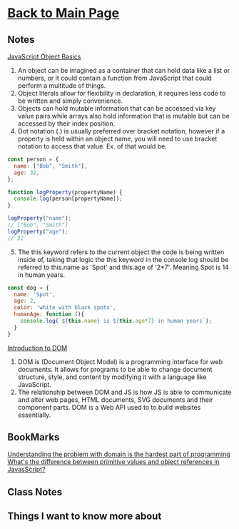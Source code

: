 # [Back to Main Page](https://reecerenninger.github.io/reading-notes/)

## Notes

[JavaScript Object Basics](https://developer.mozilla.org/en-US/docs/Learn/JavaScript/Objects/Basics)

1. An object can be imagined as a container that can hold data like a list or numbers, or it could contain a function from JavaScript that could perform a multitude of things.  
2. Object literals allow for flexibility in declaration, it requires less code to be written and simply convenience.
3. Objects can hold mutable information that can be accessed via key value pairs while arrays also hold information that is mutable but can be accessed by their index position.
4. Dot notation (.) is usually preferred over bracket notation, however if a property is held within an object name, you will need to use bracket notation to access that value. Ex. of that would be:

```js
const person = {
  name: ["Bob", "Smith"],
  age: 32,
};

function logProperty(propertyName) {
  console.log(person[propertyName]);
}

logProperty("name");
// ["Bob", "Smith"]
logProperty("age");
// 32

```

5. The this keyword refers to the current object the code is being written inside of, taking that logic the this keyword in the console log should be referred to this.name as 'Spot' and this.age of '2*7'. Meaning Spot is 14 in human years.

``` js
const dog = {
  name: 'Spot',
  age: 2,
  color: 'white with black spots',
  humanAge: function (){
    console.log(`${this.name} is ${this.age*7} in human years`);
  }
}

```

[Introduction to DOM](https://developer.mozilla.org/en-US/docs/Web/API/Document_Object_Model/Introduction)

1. DOM is (Document Object Model) is a programming interface for web documents.  It allows for programs to be able to change document structure, style, and content by modifying it with a language like JavaScript.
2. The relationship between DOM and JS is how JS is able to communicate and alter web pages, HTML documents, SVG documents and their component parts.  DOM is a Web API used to to build websites essentially.

## BookMarks

[Understanding the problem with domain is the hardest part of programming](https://betterprogramming.pub/intermediate-javascript-whats-the-difference-between-primitive-values-and-object-references-e863d70677b)
[What's the difference between primitive values and object references in JavasScript?](https://simpleprogrammer.com/solving-problems-breaking-it-down/)

## Class Notes

## Things I want to know more about
